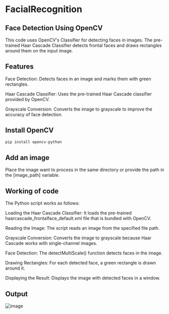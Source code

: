 # FacialRecognition
## Face Detection Using OpenCV
This code uses OpenCV's  Classifier for detecting faces in images. The pre-trained Haar Cascade Classifier detects frontal faces and draws rectangles around them on the input image.

## Features
Face Detection: Detects faces in an image and marks them with green rectangles.

Haar Cascade Classifier: Uses the pre-trained Haar Cascade classifier provided by OpenCV.

Grayscale Conversion: Converts the image to grayscale to improve the accuracy of face detection.

## Install OpenCV

```bash
pip install opencv-python
```

## Add an image
Place the image want to process in the same directory or provide the path in the [image_path] variable.

## Working of code
The Python script works as follows:

Loading the Haar Cascade Classifier: It loads the pre-trained haarcascade_frontalface_default.xml file that is bundled with OpenCV.

Reading the Image: The script reads an image from the specified file path.

Grayscale Conversion: Converts the image to grayscale because Haar Cascade works with single-channel images.

Face Detection: The detectMultiScale() function detects faces in the image.

Drawing Rectangles: For each detected face, a green rectangle is drawn around it.

Displaying the Result: Displays the image with detected faces in a window.

## Output

![image](https://github.com/user-attachments/assets/62465ebb-942b-41d2-8195-8dba9110d84e)

